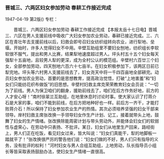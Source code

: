 ### 晋城三、六两区妇女参加劳动  春耕工作接近完成

1947-04-19
第2版()
专栏：

　　晋城三、六两区妇女参加劳动
    春耕工作接近完成
    【本报太岳十七日电】晋城三、六区在男人支援前线中吸收广大妇女参加农业劳动，春耕已接近完成。三、六区在青壮年去支援前线以后，妇救会即号召妇女纺织组转向农业，进行犁地、垒堰。开始时，许多人觉得妇女不中用。辛壁互助组里不要妇女刨地，纺织组长李软软很不服气，提出和男人比赛，结果犁地速度超过男人。坪头村五十五个妇女每天强犁十五亩地，且较男人犁的更深，成为全村公认的模范组。辛壁村六百廿三个妇女，全部参加劳动，四天刨地六百六十七亩半。在妇女积极参加下，该两区日前已犁完地。坪头等六村男人支援前线去了，妇女尧天中将一千四百亩地全部耕完。动员妇女参加农业劳动，首要的是思想教育，提高政治觉悟，打破“上地害羞”和“妇女们只能纺花织布做饭”的旧思想。辛壁村妇救主席克荣荣教育妇女会员说：“一切为了前线。男人为保卫咱们的翻身，援助前线去了，咱们在后方作务好地，前方的人才安心呀！”南村徐翠兰互助组，在地里休息时讨论时事。使大家认识了打蒋介石是大家的事，咱们不能到前线，在后方把地种好也一样。前后方一齐干，才能打败蒋介石！所以保持了妇女参加农业生产的热情。其次必须培养坚强的妇女干部来领导。岸村妇救主席张改换一手领导妇女作生产计划、记工，接着就带头上地，鼓舞了妇女的生产情绪。张改换除能周密计划与带头劳动外，并能体会妇女们的软弱性与虚荣心，在劳动中只表扬、不批评。某日，妇女们从地里生产回来，路经街上，男人们正在吃饭，看见妇女过来，皆大叫说：“妇女们真能干，犁的地脚板一踏就平了！”张改换很严厉的警告他们说：“妇女们做的不好，男人们只有指导的义务，没有批评的权利！”河村妇女与男人合组互助组，上地劳动，队长指导员小组长等皆采取表扬鼓励办法，使妇女生产情绪一直很高。
